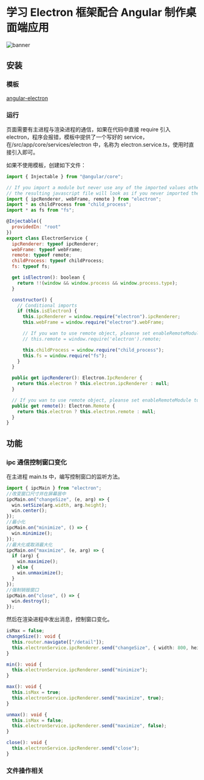 # 学习 Electron 框架配合 Angular 制作桌面端应用

![banner](/images/blogs/blog/electron-angular.png)

## 安装

### 模板

[angular-electron](https://github.com/maximegris/angular-electron)

### 运行

页面需要有主进程与渲染进程的通信，如果在代码中直接 require 引入 electron，程序会报错，模板中提供了一个写好的 service，在/src/app/core/services/electron 中，名称为 electron.service.ts，使用时直接引入即可。

如果不使用模板，创建如下文件：

```js
import { Injectable } from "@angular/core";

// If you import a module but never use any of the imported values other than as TypeScript types,
// the resulting javascript file will look as if you never imported the module at all.
import { ipcRenderer, webFrame, remote } from "electron";
import * as childProcess from "child_process";
import * as fs from "fs";

@Injectable({
  providedIn: "root"
})
export class ElectronService {
  ipcRenderer: typeof ipcRenderer;
  webFrame: typeof webFrame;
  remote: typeof remote;
  childProcess: typeof childProcess;
  fs: typeof fs;

  get isElectron(): boolean {
    return !!(window && window.process && window.process.type);
  }

  constructor() {
    // Conditional imports
    if (this.isElectron) {
      this.ipcRenderer = window.require("electron").ipcRenderer;
      this.webFrame = window.require("electron").webFrame;

      // If you wan to use remote object, pleanse set enableRemoteModule to true in main.ts
      // this.remote = window.require('electron').remote;

      this.childProcess = window.require("child_process");
      this.fs = window.require("fs");
    }
  }

  public get ipcRenderer(): Electron.IpcRenderer {
    return this.electron ? this.electron.ipcRenderer : null;
  }

  // If you wan to use remote object, pleanse set enableRemoteModule to true in main.ts
  public get remote(): Electron.Remote {
    return this.electron ? this.electron.remote : null;
  }
}
```

## 功能

### ipc 通信控制窗口变化

在主进程 main.ts 中，编写控制窗口的监听方法。

```ts
import { ipcMain } from "electron";
//改变窗口尺寸并在屏幕居中
ipcMain.on("changeSize", (e, arg) => {
  win.setSize(arg.width, arg.height);
  win.center();
});
//最小化
ipcMain.on("minimize", () => {
  win.minimize();
});
//最大化或取消最大化
ipcMain.on("maximize", (e, arg) => {
  if (arg) {
    win.maximize();
  } else {
    win.unmaximize();
  }
});
//强制销毁窗口
ipcMain.on("close", () => {
  win.destroy();
});
```

然后在渲染进程中发出消息，控制窗口变化。

```ts
isMax = false;
changeSize(): void {
  this.router.navigate(["/detail"]);
  this.electronService.ipcRenderer.send("changeSize", { width: 800, height: 600 });
}

min(): void {
  this.electronService.ipcRenderer.send("minimize");
}

max(): void {
  this.isMax = true;
  this.electronService.ipcRenderer.send("maximize", true);
}

unmax(): void {
  this.isMax = false;
  this.electronService.ipcRenderer.send("maximize", false);
}

close(): void {
  this.electronService.ipcRenderer.send("close");
}
```

### 文件操作相关

<Valine></Valine>
